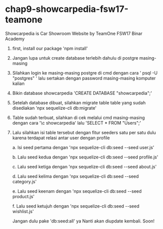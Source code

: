 # chap9-showcarpedia-fsw17-teamone
Showcarpedia is Car Showroom Website by TeamOne FSW17 Binar Academy

1. first, install our package 'npm install'
2. Jangan lupa untuk create database terlebih dahulu di postgre masing-masing
3. Silahkan login ke masing-masing postgre di cmd dengan cara ' psql -U "postgres" ' lalu sertakan dengan password masing-masing komputer kalian
4. Bikin database showcarpedia 'CREATE DATABASE "showcarpedia";'
5. Setelah database dibuat, silahkan migrate table table yang sudah disediakan 'npx sequelize-cli db:migrate'
6. Table sudah terbuat, silahkan di cek melalui cmd masing-masing dengan cara '\c showcarpedia' lalu 'SELECT * FROM "Users";'
7. Lalu silahkan isi table tersebut dengan fitur seeders satu per satu dulu karena terdapat relasi antar user dengan profile

    a. Isi seed pertama dengan 'npx sequelize-cli db:seed --seed user.js'
    
    b. Lalu seed kedua dengan 'npx sequelize-cli db:seed --seed profile.js'
    
    c. Lalu seed ketiga dengan 'npx sequelize-cli db:seed --seed about.js'
    
    d. Lalu seed kelima dengan 'npx sequelize-cli db:seed --seed category.js'
    
    e. Lalu seed keenam dengan 'npx sequelize-cli db:seed --seed product.js'
    
    f. Lalu seed ketujuh dengan 'npx sequelize-cli db:seed --seed wishlist.js'
    
    Jangan dulu pake 'db:seed:all' ya
Nanti akan diupdate kembali. Soon!
